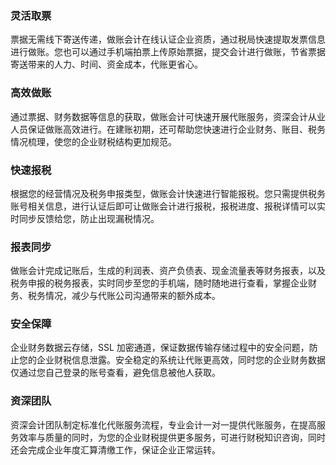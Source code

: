 ### 灵活取票

票据无需线下寄送传递，做账会计在线认证企业资质，通过税局快速提取发票信息进行做账。您也可以通过手机端拍票上传原始票据，提交会计进行做账，节省票据寄送带来的人力、时间、资金成本，代账更省心。

### 高效做账

通过票据、财务数据等信息的获取，做账会计可快速开展代账服务，资深会计从业人员保证做账高效进行。在建账初期，还可帮助您快速进行企业财务、账目、税务情况梳理，使您的企业财税结构更加规范。

### 快速报税

根据您的经营情况及税务申报类型，做账会计快速进行智能报税。您只需提供税务账号相关信息，进行认证后即可让做账会计进行报税，报税进度、报税详情可以实时同步反馈给您，防止出现漏税情况。

### 报表同步

做账会计完成记账后，生成的利润表、资产负债表、现金流量表等财务报表，以及税务申报的税务报表，实时同步至您的手机端，随时随地进行查看，掌握企业财务、税务情况，减少与代账公司沟通带来的额外成本。

### 安全保障

企业财务数据云存储，SSL 加密通道，保证数据传输存储过程中的安全问题，防止您的企业财税信息泄露。安全稳定的系统让代账更高效，同时您的企业财务数据仅通过您自己登录的账号查看，避免信息被他人获取。

### 资深团队

资深会计团队制定标准化代账服务流程，专业会计一对一提供代账服务，在提高服务效率与质量的同时，为您的企业财税提供更多服务，可进行财税知识咨询，同时还会完成企业年度汇算清缴工作，保证企业正常运转。

